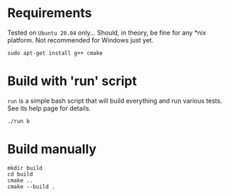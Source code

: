 # Requirements

Tested on `Ubuntu 20.04` only... Should, in theory, be fine for any *nix platform. Not recommended for
Windows just yet.

    sudo apt-get install g++ cmake


# Build with 'run' script

`run` is a simple bash script that will build everything and run various tests. See its help page
for details.

    ./run b


# Build manually

    mkdir build
    cd build
    cmake ..
    cmake --build .
